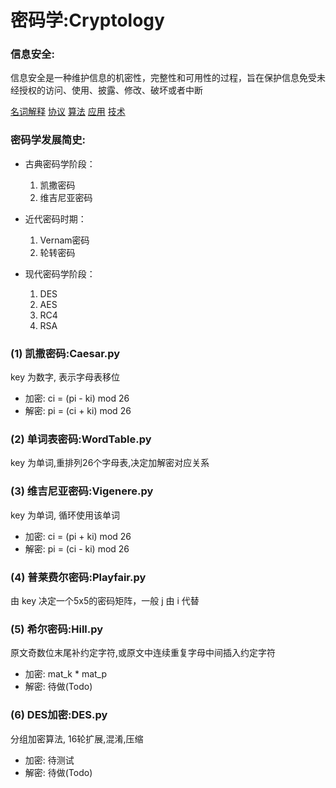 # 密码学:Cryptology

### 信息安全:
信息安全是一种维护信息的机密性，完整性和可用性的过程，旨在保护信息免受未经授权的访问、使用、披露、修改、破坏或者中断

[名词解释](https://github.com/Henry-Sky/Cryptology/blob/master/%E4%BF%A1%E6%81%AF%E5%AE%89%E5%85%A8/%E5%90%8D%E8%AF%8D%E8%A7%A3%E9%87%8A.md)
[协议](https://github.com/Henry-Sky/Cryptology/blob/master/%E4%BF%A1%E6%81%AF%E5%AE%89%E5%85%A8/%E5%8D%8F%E8%AE%AE.md)
[算法](https://github.com/Henry-Sky/Cryptology/blob/master/%E4%BF%A1%E6%81%AF%E5%AE%89%E5%85%A8/%E7%AE%97%E6%B3%95.md)
[应用](https://github.com/Henry-Sky/Cryptology/blob/master/%E4%BF%A1%E6%81%AF%E5%AE%89%E5%85%A8/%E5%BA%94%E7%94%A8.md)
[技术](https://github.com/Henry-Sky/Cryptology/blob/master/%E4%BF%A1%E6%81%AF%E5%AE%89%E5%85%A8/%E6%8A%80%E6%9C%AF.md)

### 密码学发展简史:
- 古典密码学阶段：

    1. 凯撒密码  
    2. 维吉尼亚密码

- 近代密码时期：
 
    1. Vernam密码  
    2. 轮转密码

- 现代密码学阶段：

    1. DES
    2. AES
    3. RC4
    4. RSA

### (1) 凯撒密码:Caesar.py
key 为数字, 表示字母表移位
- 加密: ci = (pi - ki) mod 26
- 解密: pi = (ci + ki) mod 26

### (2) 单词表密码:WordTable.py
key 为单词,重排列26个字母表,决定加解密对应关系

### (3) 维吉尼亚密码:Vigenere.py
key 为单词, 循环使用该单词
- 加密: ci = (pi + ki) mod 26
- 解密: pi = (ci - ki) mod 26

### (4) 普莱费尔密码:Playfair.py
由 key 决定一个5x5的密码矩阵，一般 j 由 i 代替

### (5) 希尔密码:Hill.py
原文奇数位末尾补约定字符,或原文中连续重复字母中间插入约定字符
- 加密: mat_k * mat_p
- 解密: 待做(Todo)

### (6) DES加密:DES.py
分组加密算法, 16轮扩展,混淆,压缩
- 加密: 待测试
- 解密: 待做(Todo)
